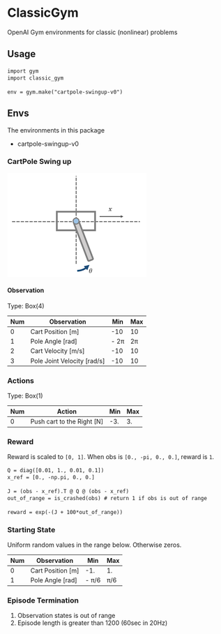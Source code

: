 # ClassicGym
OpenAI Gym environments for classic (nonlinear) problems

## Usage

```
import gym
import classic_gym

env = gym.make("cartpole-swingup-v0")
```

## Envs
The environments in this package
- cartpole-swingup-v0

### CartPole Swing up
![CartPole](assets/cartpole.png)

#### Observation
Type: Box(4)

Num | Observation | Min | Max
---|---|---|---
0 | Cart Position [m] | -10 | 10 
1 | Pole Angle [rad] | - 2&pi;  | 2&pi;
2 | Cart Velocity [m/s] | -10 | 10
3 | Pole Joint Velocity [rad/s] | -10 | 10 

### Actions
Type: Box(1)

Num | Action | Min | Max
--- | --- | --- | ---
0 | Push cart to the Right [N] | -3. |  3.

### Reward
Reward is scaled to `[0, 1]`. When obs is `[0., -pi, 0., 0.]`, reward is `1`.

```
Q = diag([0.01, 1., 0.01, 0.1])
x_ref = [0., -np.pi, 0., 0.]

J = (obs - x_ref).T @ Q @ (obs - x_ref)
out_of_range = is_crashed(obs) # return 1 if obs is out of range

reward = exp(-(J + 100*out_of_range))
```

### Starting State
Uniform random values in the range below. Otherwise zeros.

Num | Observation | Min | Max
---|---|---|---
0 | Cart Position [m] | -1. | 1.
1 | Pole Angle [rad] | - &pi;/6  | &pi;/6

### Episode Termination
1. Observation states is out of range
2. Episode length is greater than 1200 (60sec in 20Hz)
